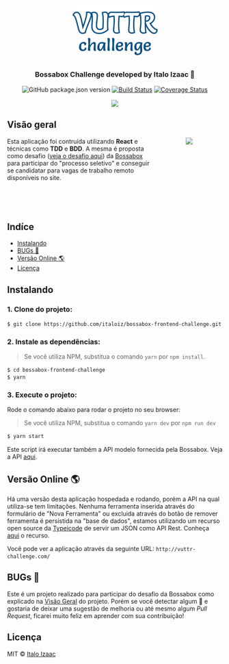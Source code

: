 <h1 align="center">

![](assets/vuttr-challenge.png)

</h1>

<h3 align="center">
  Bossabox Challenge developed by Italo Izaac 🤘
</h3>

<div align="center">

![GitHub package.json version](https://img.shields.io/github/package-json/v/italoiz/bossabox-frontend-challenge.svg)
[![Build Status](https://travis-ci.org/italoiz/bossabox-frontend-challenge.svg?branch=master)](https://travis-ci.org/italoiz/bossabox-frontend-challenge)
[![Coverage Status](https://coveralls.io/repos/github/italoiz/bossabox-frontend-challenge/badge.svg?branch=master)](https://coveralls.io/github/italoiz/bossabox-frontend-challenge?branch=master)

</div>

<div align="center">

<img src="assets/screenshot.gif" align="center">

</div>

## Visão geral

<img src="https://media.giphy.com/media/nXxOjZrbnbRxS/giphy.gif" align="right" hspace="70" height="200">

Esta aplicação foi contruída utilizando **React** e técnicas como **TDD** e **BDD**. A mesma é proposta como desafio ([veja o desafio aqui](https://www.notion.so/Front-end-c12adcdbe7a1425dbfbcd5a397b4ff10)) da [Bossabox](https://bossabox.com) para participar do "processo seletivo" e conseguir se candidatar para vagas de trabalho remoto disponíveis no site.

<br /><br /><br />

## Indíce

- [Instalando](#instalando)
- [BUGs 🐛](#bugs-)
- [Versão Online 🌎](#versão-online-)
- [Licença](#licença)

## Instalando

### 1. Clone do projeto:

```bash
$ git clone https://github.com/italoiz/bossabox-frontend-challenge.git
```

### 2. Instale as dependências:

> Se você utiliza NPM, substitua o comando `yarn` por `npm install`.

```bash
$ cd bossabox-frontend-challenge
$ yarn
```

### 3. Execute o projeto:

Rode o comando abaixo para rodar o projeto no seu browser:

> Se você utiliza NPM, substitua o comando `yarn dev` por `npm run dev`

```bash
$ yarn start
```

Este script irá executar também a API modelo fornecida pela Bossabox. Veja a API
[aqui](https://gitlab.com/bossabox/challenge-fake-api/tree/master).

## Versão Online 🌎

Há uma versão desta aplicação hospedada e rodando, porém a API na qual utiliza-se
tem limitações. Nenhuma ferramenta inserida através do formulário de "Nova Ferramenta" ou
excluida através do botão de remover ferramenta é persistida na "base de dados", estamos
utilizando um recurso open source da [Typeicode](https://github.com/typicode) de servir
um JSON como API Rest. Conheça [aqui](https://my-json-server.typicode.com/) o recurso.

Você pode ver a aplicação através da seguinte URL: `http://vuttr-challenge.com/`

## BUGs 🐛

Este é um projeto realizado para participar do desafio da Bossabox como explicado na [Visão Geral](#visao-geral) do projeto. Porém se você detectar algum 🐛 e gostaria de deixar uma sugestão de melhoria ou até mesmo algum _Pull Request_, ficarei muito feliz em aprender com sua contribuição!

## Licença

MIT © [Italo Izaac](https://italoiz.github.io)

